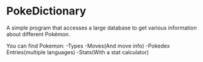 # PokeDictionary
A simple program that accesses a large database to get various information about different Pokémon.

You can find Pokemon:
-Types
-Moves(And move info)
-Pokedex Entries(multiple languages)
-Stats(With a stat calculator)

